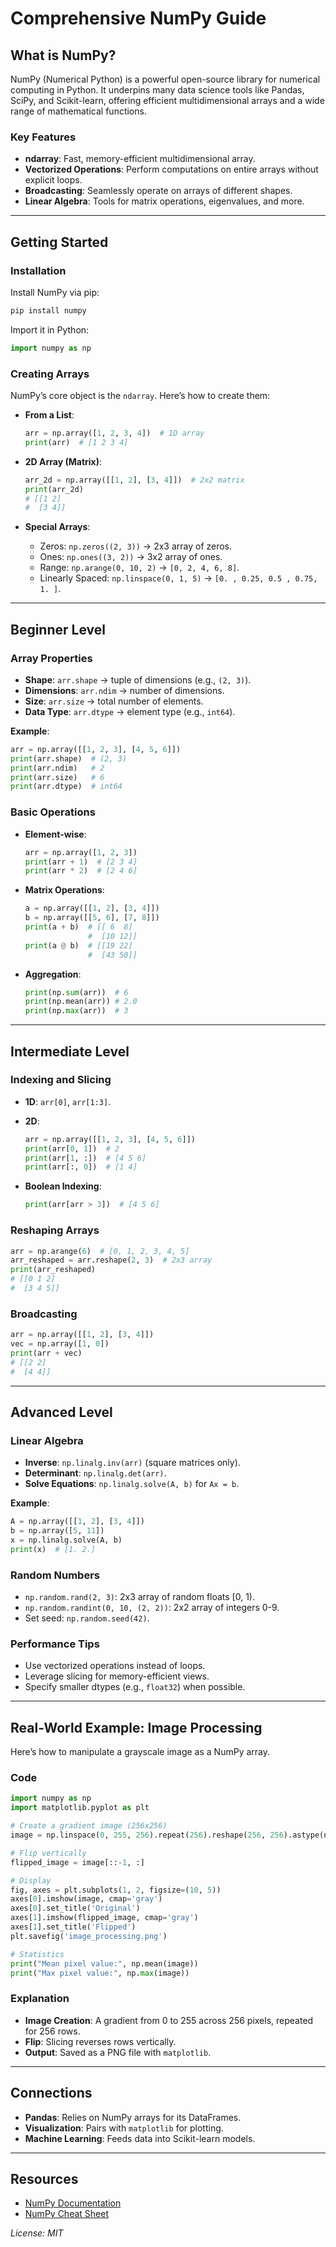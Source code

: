 # Comprehensive NumPy Guide

## What is NumPy?
NumPy (Numerical Python) is a powerful open-source library for numerical computing in Python. It underpins many data science tools like Pandas, SciPy, and Scikit-learn, offering efficient multidimensional arrays and a wide range of mathematical functions.

### Key Features
- **ndarray**: Fast, memory-efficient multidimensional array.
- **Vectorized Operations**: Perform computations on entire arrays without explicit loops.
- **Broadcasting**: Seamlessly operate on arrays of different shapes.
- **Linear Algebra**: Tools for matrix operations, eigenvalues, and more.

---

## Getting Started

### Installation
Install NumPy via pip:
```bash
pip install numpy
```
Import it in Python:
```python
import numpy as np
```

### Creating Arrays
NumPy’s core object is the `ndarray`. Here’s how to create them:

- **From a List**:
  ```python
  arr = np.array([1, 2, 3, 4])  # 1D array
  print(arr)  # [1 2 3 4]
  ```

- **2D Array (Matrix)**:
  ```python
  arr_2d = np.array([[1, 2], [3, 4]])  # 2x2 matrix
  print(arr_2d)
  # [[1 2]
  #  [3 4]]
  ```

- **Special Arrays**:
  - Zeros: `np.zeros((2, 3))` → 2x3 array of zeros.
  - Ones: `np.ones((3, 2))` → 3x2 array of ones.
  - Range: `np.arange(0, 10, 2)` → `[0, 2, 4, 6, 8]`.
  - Linearly Spaced: `np.linspace(0, 1, 5)` → `[0. , 0.25, 0.5 , 0.75, 1. ]`.

---

## Beginner Level

### Array Properties
- **Shape**: `arr.shape` → tuple of dimensions (e.g., `(2, 3)`).
- **Dimensions**: `arr.ndim` → number of dimensions.
- **Size**: `arr.size` → total number of elements.
- **Data Type**: `arr.dtype` → element type (e.g., `int64`).

**Example**:
```python
arr = np.array([[1, 2, 3], [4, 5, 6]])
print(arr.shape)  # (2, 3)
print(arr.ndim)   # 2
print(arr.size)   # 6
print(arr.dtype)  # int64
```

### Basic Operations
- **Element-wise**:
  ```python
  arr = np.array([1, 2, 3])
  print(arr + 1)  # [2 3 4]
  print(arr * 2)  # [2 4 6]
  ```

- **Matrix Operations**:
  ```python
  a = np.array([[1, 2], [3, 4]])
  b = np.array([[5, 6], [7, 8]])
  print(a + b)  # [[ 6  8]
                #  [10 12]]
  print(a @ b)  # [[19 22]
                #  [43 50]]
  ```

- **Aggregation**:
  ```python
  print(np.sum(arr))  # 6
  print(np.mean(arr)) # 2.0
  print(np.max(arr))  # 3
  ```

---

## Intermediate Level

### Indexing and Slicing
- **1D**: `arr[0]`, `arr[1:3]`.
- **2D**:
  ```python
  arr = np.array([[1, 2, 3], [4, 5, 6]])
  print(arr[0, 1])  # 2
  print(arr[1, :])  # [4 5 6]
  print(arr[:, 0])  # [1 4]
  ```

- **Boolean Indexing**:
  ```python
  print(arr[arr > 3])  # [4 5 6]
  ```

### Reshaping Arrays
```python
arr = np.arange(6)  # [0, 1, 2, 3, 4, 5]
arr_reshaped = arr.reshape(2, 3)  # 2x3 array
print(arr_reshaped)
# [[0 1 2]
#  [3 4 5]]
```

### Broadcasting
```python
arr = np.array([[1, 2], [3, 4]])
vec = np.array([1, 0])
print(arr + vec)
# [[2 2]
#  [4 4]]
```

---

## Advanced Level

### Linear Algebra
- **Inverse**: `np.linalg.inv(arr)` (square matrices only).
- **Determinant**: `np.linalg.det(arr)`.
- **Solve Equations**: `np.linalg.solve(A, b)` for `Ax = b`.

**Example**:
```python
A = np.array([[1, 2], [3, 4]])
b = np.array([5, 11])
x = np.linalg.solve(A, b)
print(x)  # [1. 2.]
```

### Random Numbers
- `np.random.rand(2, 3)`: 2x3 array of random floats [0, 1).
- `np.random.randint(0, 10, (2, 2))`: 2x2 array of integers 0-9.
- Set seed: `np.random.seed(42)`.

### Performance Tips
- Use vectorized operations instead of loops.
- Leverage slicing for memory-efficient views.
- Specify smaller dtypes (e.g., `float32`) when possible.

---

## Real-World Example: Image Processing
Here’s how to manipulate a grayscale image as a NumPy array.

### Code
```python
import numpy as np
import matplotlib.pyplot as plt

# Create a gradient image (256x256)
image = np.linspace(0, 255, 256).repeat(256).reshape(256, 256).astype(np.uint8)

# Flip vertically
flipped_image = image[::-1, :]

# Display
fig, axes = plt.subplots(1, 2, figsize=(10, 5))
axes[0].imshow(image, cmap='gray')
axes[0].set_title('Original')
axes[1].imshow(flipped_image, cmap='gray')
axes[1].set_title('Flipped')
plt.savefig('image_processing.png')

# Statistics
print("Mean pixel value:", np.mean(image))
print("Max pixel value:", np.max(image))
```

### Explanation
- **Image Creation**: A gradient from 0 to 255 across 256 pixels, repeated for 256 rows.
- **Flip**: Slicing reverses rows vertically.
- **Output**: Saved as a PNG file with `matplotlib`.

---

## Connections
- **Pandas**: Relies on NumPy arrays for its DataFrames.
- **Visualization**: Pairs with `matplotlib` for plotting.
- **Machine Learning**: Feeds data into Scikit-learn models.

---

## Resources
- [NumPy Documentation](https://numpy.org/doc/stable/)
- [NumPy Cheat Sheet](https://s3.amazonaws.com/assets.datacamp.com/blog_assets/Numpy_Python_Cheat_Sheet.pdf)

*License: MIT*